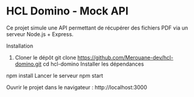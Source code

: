 # HCL Domino - Mock API

Ce projet simule une API permettant de récupérer des fichiers PDF via un serveur Node.js + Express.

 Installation

1. Cloner le dépôt
   git clone https://github.com/Merouane-dev/hcl-domino.git
   cd hcl-domino
Installer les dépendances

npm install
Lancer le serveur
npm start 


Ouvrir le projet dans le navigateur :
 http://localhost:3000
